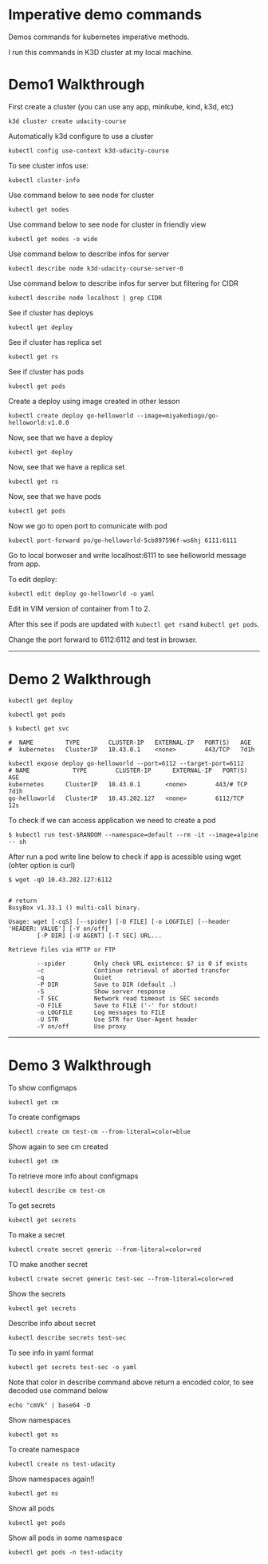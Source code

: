 # Imperative demo commands 

Demos commands for kubernetes imperative methods.

I run this commands in K3D cluster at my local machine.  

# Demo1 Walkthrough
First create a cluster (you can use any app, minikube, kind, k3d, etc)
```
k3d cluster create udacity-course 
```
Automatically k3d configure to use a cluster
```
kubectl config use-context k3d-udacity-course
```
To see cluster infos use:  
```
kubectl cluster-info
```
Use command below to see node for cluster
```
kubectl get nodes 
```
Use command below to see node for cluster in friendly view
```
kubectl get nodes -o wide
```
Use command below to describe infos for server
```
kubectl describe node k3d-udacity-course-server-0
```
Use command below to describe infos for server but filtering for CIDR
```
kubectl describe node localhost | grep CIDR
```
See if cluster has deploys
```
kubectl get deploy
```
See if cluster has replica set
```
kubectl get rs 
```
See if cluster has pods
```
kubectl get pods
```
Create a deploy using image created in other lesson
```
kubectl create deploy go-helloworld --image=miyakediogo/go-helloworld:v1.0.0
```
Now, see that we have a deploy
```
kubectl get deploy 
```
Now, see that we have a replica set
```
kubectl get rs 
```
Now, see that we have pods
```
kubectl get pods
```
Now we go to open port to comunicate with pod
```
kubectl port-forward po/go-helloworld-5cb897596f-ws6hj 6111:6111 
```
Go to local borwoser and write localhost:6111 to see helloworld message from app.

To edit deploy:  
```
kubectl edit deploy go-helloworld -o yaml
```
Edit in VIM version of container from 1 to 2.

After this see if pods are updated with `kubectl get rs`and `kubectl get pods`. 

Change the port forward to 6112:6112 and test in browser.

---
# Demo 2 Walkthrough
```
kubectl get deploy
```

```
kubectl get pods 
```

```
$ kubectl get svc

#  NAME         TYPE        CLUSTER-IP   EXTERNAL-IP   PORT(S)   AGE
#  kubernetes   ClusterIP   10.43.0.1    <none>        443/TCP   7d1h
```

```
kubectl expose deploy go-helloworld --port=6112 --target-port=6112
# NAME            TYPE        CLUSTER-IP      EXTERNAL-IP   PORT(S)    AGE
kubernetes      ClusterIP   10.43.0.1       <none>        443/# TCP    7d1h
go-helloworld   ClusterIP   10.43.202.127   <none>        6112/TCP   12s

```
To check if we can access application we need to create a pod 

```
$ kubectl run test-$RANDOM --namespace=default --rm -it --image=alpine -- sh
```
After run a pod write line below to check if app is acessible using wget (ohter option is curl)
```
$ wget -qO 10.43.202.127:6112


# return
BusyBox v1.33.1 () multi-call binary.

Usage: wget [-cqS] [--spider] [-O FILE] [-o LOGFILE] [--header 'HEADER: VALUE'] [-Y on/off]
        [-P DIR] [-U AGENT] [-T SEC] URL...

Retrieve files via HTTP or FTP

        --spider        Only check URL existence: $? is 0 if exists
        -c              Continue retrieval of aborted transfer
        -q              Quiet
        -P DIR          Save to DIR (default .)
        -S              Show server response
        -T SEC          Network read timeout is SEC seconds
        -O FILE         Save to FILE ('-' for stdout)
        -o LOGFILE      Log messages to FILE
        -U STR          Use STR for User-Agent header
        -Y on/off       Use proxy

```

--- 
# Demo 3 Walkthrough

To show configmaps
```
kubectl get cm 
```
To create configmaps
```
kubectl create cm test-cm --from-literal=color=blue
```
Show again to see cm created
```
kubectl get cm 
```
To retrieve more info about configmaps
```
kubectl describe cm test-cm
```
To get secrets
```
kubectl get secrets
```
To make a secret
```
kubectl create secret generic --from-literal=color=red
```
TO make another secret
```
kubectl create secret generic test-sec --from-literal=color=red
```
Show the secrets
```
kubectl get secrets 
```
Describe info about secret
```
kubectl describe secrets test-sec
```
To see info in yaml format
```
kubectl get secrets test-sec -o yaml
```
Note that color in describe command above return a encoded color, to see decoded use command below
```
echo "cmVk" | base64 -D
```

Show namespaces
```
kubectl get ns
```
To create namespace
```
kubectl create ns test-udacity
```
Show namespaces again!! 
```
kubectl get ns
```
Show all pods
```
kubectl get pods
```
Show all pods in some namespace
```
kubectl get pods -n test-udacity
```

